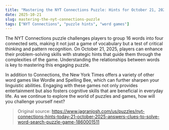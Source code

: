 ```yaml
---
title: "Mastering the NYT Connections Puzzle: Hints for October 21, 2025"
date: 2025-10-21
slug: mastering-the-nyt-connections-puzzle
tags: ["NYT Connections", "puzzle hints", "word games"]
---
```


The NYT Connections puzzle challenges players to group 16 words into four connected sets, making it not just a game of vocabulary but a test of critical thinking and pattern recognition. On October 21, 2025, players can enhance their problem-solving skills with strategic hints that guide them through the complexities of the game. Understanding the relationships between words is key to mastering this engaging puzzle.

In addition to Connections, the New York Times offers a variety of other word games like Wordle and Spelling Bee, which can further sharpen your linguistic abilities. Engaging with these games not only provides entertainment but also fosters cognitive skills that are beneficial in everyday life. As we continue to explore the world of puzzles and games, how will you challenge yourself next?

> Original source: https://www.jagranjosh.com/us/puzzles/nyt-connections-hints-today-21-october-2025-answers-clues-to-solve-word-search-puzzle-game-1860001511